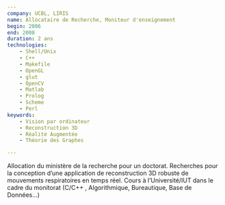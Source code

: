 ```yaml
---
company: UCBL, LIRIS
name: Allocataire de Recherche, Moniteur d'enseignement
begin: 2006
end: 2008
duration: 2 ans
technologies:
    - Shell/Unix
    - C++
    - Makefile
    - OpenGL
    - glut
    - OpenCV
    - Matlab
    - Prolog
    - Scheme
    - Perl
keywords:
    - Vision par ordinateur
    - Reconstruction 3D
    - Réalité Augmentée
    - Théorie des Graphes

---
```


Allocation du ministère de la recherche pour un doctorat. Recherches pour la conception
d’une application de reconstruction 3D robuste de mouvements respiratoires en temps réel.
Cours à l’Université/IUT dans le cadre du monitorat (C/C++ , Algorithmique, Bureautique,
Base de Données...)